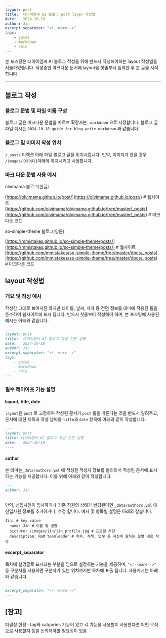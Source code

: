 ```yaml
---
layout: post
title:  더아이엠씨 AI 블로그 post layer 작성법
date:   2024-10-18
author: Jin
excerpt_separator: "<!--more-->"
tags:
    - guide
    - markdown
    - rule
---
```


본 포스팅은 더아이엠씨 AI 블로그 작성을 위해 반드시 작성해야하는 layout 작성법을 서술하였습니다. 작성중인 마크다운 문서에 layout을 첫줄부터 입력한 후 본 글을 시작합니다.
<!--more-->
---

## 블로그 작성
### 블로그 문법 및 파일 이름 구성
블로그 글은 마크다운 문법을 따르며 확장자는 `.markdown` 으로 지정합니다. 블로그 글 파일 예시는 `2024-10-18-guide-for-blog-write.markdown` 과 같습니다. 

### 블로그 및 이미지 작성 위치
`/_posts` 디렉션 아래 파일 블로그 글을 위치시킵니다. 만약, 이미지가 있을 경우 `/images/{아이디}`아래에 위치시키고 사용합니다.

### 마크 다운 문법 사용 예시 
olvimama 블로그(한글)
  
[https://olvimama.github.io/post/](https://olvimama.github.io/post/) # 웹사이트<br>
[https://github.com/olvimama/olvimama.github.io/tree/master/_posts](https://github.com/olvimama/olvimama.github.io/tree/master/_posts) # 마크다운 코드

so-simple-theme 블로그(영문) 

[https://mmistakes.github.io/so-simple-theme/posts/](https://mmistakes.github.io/so-simple-theme/posts/) # 웹사이트<br>
[https://github.com/mmistakes/so-simple-theme/tree/master/docs/_posts](https://github.com/mmistakes/so-simple-theme/tree/master/docs/_posts) # 마크다운 코드

## layout 작성법
### 개요 및 작성 예시
작성한 그대로 보여지진 않지만 타이틀, 날짜, 저자 등 전면 정보를 테마에 적용된 룰을 준수하여 웹사이트에 표시 됩니다. 반드시 첫줄부터 작성해야 하며, 본 포스팅에 사용된 예시는 아래와 같습니다.

```md
---
layout: post
title:  더아이엠씨 AI 블로그 작성 간단 설명
date:   2024-10-18
author: Jin
excerpt_separator: "<!--more-->"
tags:
    - guide
    - markdown
    - rule
---
```

### 필수 레이아웃 기능 설명
#### layout, title, date
`layout`은 `post` 로 고정하여 작성된 문서가 `post` 룰을 따른다는 것을 반드시 알려주고, 문서에 대한 제목과 작성 날짜를 `title`과 `date` 항목에 아래와 같이 작성합니다. 

```md
---
layout: post
title: 더아이엠씨 AI 블로그 작성 간단 설명
date:   2024-10-18
----
```

#### author
본 테마는`_data/authors.yml` 에 작성된 작성자 정보를 불러와서 작성된 문서에 표시하는 기능을 제공합니다. 이를 위해 아래와 같이 작성합니다.

```md
---
author: Jin
---
```

만약, 신입사원이 입사하거나 기존 직원의 상태가 변경된다면 `_data/authors.yml` 에 신입사원 정보를 추가하거나, 수정 합니다. 예시 및 항목별 설명은 아래와 같습니다.
```
Jin: # key value
  name: Jin # 이름 및 별명
  picture: /images/jin/jin_profile.jpg # 프로필 사진
  description: R&M teamleader # 직무, 직책, 업무 등 자신이 원하는 설명 내용 작성
```

#### excerpt_separator
목차에 설명글로 표시되는 부분을 임으로 설정하는 기능을 제공하며, `"<!--more-->"` 등 구분자를 사용하면 구분자가 있는 위치까지만 목차에 표출 됩니다. 사용예시는 아래와 같습니다.

```md
---
excerpt_separator: "<!--more-->"
---
```

## [참고] 
미결정 현황 : tag와 catgories 기능이 있고 각 기능을 사용할지 사용한다면 어떤 목적으로 사용할지 등을 논의해야할 필요성이 있음